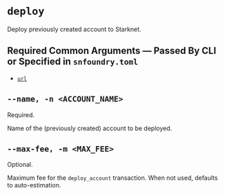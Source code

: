 # `deploy`
Deploy previously created account to Starknet.

## Required Common Arguments — Passed By CLI or Specified in `snfoundry.toml`

* [`url`](../common.md#--url--u-rpc_url)

## `--name, -n <ACCOUNT_NAME>`
Required.

Name of the (previously created) account to be deployed.

## `--max-fee, -m <MAX_FEE>`
Optional.

Maximum fee for the `deploy_account` transaction. When not used, defaults to auto-estimation.
